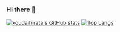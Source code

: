 ### Hi there 👋

[![koudaihirata's GitHub stats](https://github-readme-stats.vercel.app/api?username=koudaihirata&theme=vue-dark&show_icons=true)](https://github.com/koudaihirata/github-readme-stats)
[![Top Langs](https://github-readme-stats.vercel.app/api/top-langs/?username=koudaihirata&theme=vue-dark&show_icons=true&layout=compact)](https://github.com/koudaihirata/github-readme-stats)
<!--
**koudaihirata/koudaihirata** is a ✨ _special_ ✨ repository because its `README.md` (this file) appears on your GitHub profile.

Here are some ideas to get you started:

- 🔭 I’m currently working on ...
- 🌱 I’m currently learning ...
- 👯 I’m looking to collaborate on ...
- 🤔 I’m looking for help with ...
- 💬 Ask me about ...
- 📫 How to reach me: ...
- 😄 Pronouns: ...
- ⚡ Fun fact: ...
-->
